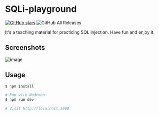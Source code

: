 # SQLi-playground

[![GitHub stars](https://img.shields.io/github/stars/JalinWu/SQLi-playground)](https://github.com/JalinWu/SQLi-playground/stargazers) ![GitHub All Releases](https://img.shields.io/github/downloads/JalinWu/SQLi-playground/total)

It's a teaching material for practicing SQL injection. Have fun and enjoy it.

## Screenshots

![image](https://raw.githubusercontent.com/JalinWu/SQLi-playground/master/public/img/demo.png)

## Usage

```sh
$ npm install
```

```sh
# Run with Nodemon
$ npm run dev

# Visit http://localhost:3000
```